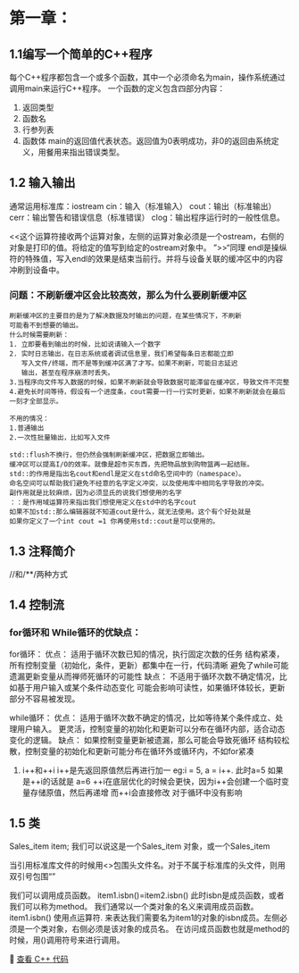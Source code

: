 # 第一章：
## 1.1编写一个简单的C++程序
每个C++程序都包含一个或多个函数，其中一个必须命名为main，操作系统通过调用main来运行C++程序。
一个函数的定义包含四部分内容：
1. 返回类型
2. 函数名
3. 行参列表
4. 函数体
main的返回值代表状态。返回值为0表明成功，非0的返回由系统定义，用餐用来指出错误类型。


## 1.2 输入输出
通常运用标准库：iostream
cin：输入（标准输入）
cout：输出（标准输出）
cerr：输出警告和错误信息（标准错误）
clog：输出程序运行时的一般性信息。

<<这个运算符接收两个运算对象，左侧的运算对象必须是一个ostream，右侧的对象是打印的值。将给定的值写到给定的ostream对象中。
”>>“同理
endl是操纵符的特殊值，写入endl的效果是结束当前行。并将与设备关联的缓冲区中的内容冲刷到设备中。

### 问题：不刷新缓冲区会比较高效，那么为什么要刷新缓冲区
    刷新缓冲区的主要目的是为了解决数据及时输出的问题，在某些情况下，不刷新
    可能看不到想要的输出。
    什么时候需要刷新：
    1. 立即要看到输出的时候，比如说请输入一个数字
    2. 实时日志输出，在日志系统或者调试信息里，我们希望每条日志都能立即
       写入文件/终端，而不是等到缓冲区满了才写。如果不刷新，可能日志延迟
       输出，甚至在程序崩溃时丢失。
    3.当程序向文件写入数据的时候，如果不刷新就会导致数据可能滞留在缓冲区，导致文件不完整
    4.避免长时间等待，假设有一个进度条，cout需要一行一行实时更新，如果不刷新就会在最后一刻才全部显示。

    不用的情况：
    1.普通输出
    2.一次性批量输出，比如写入文件

    std::flush不换行，但仍然会强制刷新缓冲区，把数据立即输出。
    缓冲区可以提高I/O的效率。就像是超市买东西，先把物品放到购物篮再一起结账。
    std::的作用是指出名cout和endl是定义在std命名空间中的（namespace）。
    命名空间可以帮助我们避免不经意的名字定义冲突，以及使用库中相同名字导致的冲突。
    副作用就是比较麻烦，因为必须显氏的说我们想使用的名字
    ：：是作用域运算符来指出我们想使用定义在std中的名字cout
    如果不加std::那么编辑器就不知道cout是什么，就无法使用。这个有个好处就是
    如果你定义了一个int cout =1 你再使用std::cout是可以使用的。


## 1.3 注释简介
//和/**/两种方式

## 1.4 控制流
### for循环和 While循环的优缺点：
for循环：
优点：
适用于循环次数已知的情况，执行固定次数的任务
结构紧凑，所有控制变量（初始化，条件，更新）都集中在一行，代码清晰
避免了while可能遗漏更新变量从而禅师死循环的可能性
缺点：
不适用于循环次数不确定情况，比如基于用户输入或某个条件动态变化
可能会影响可读性，如果循环体较长，更新部分不容易被发现。

while循环：
优点：
适用于循环次数不确定的情况，比如等待某个条件成立、处理用户输入。
更灵活，控制变量的初始化和更新可以分布在循环内部，适合动态变化的逻辑。
缺点：
如果控制变量更新被遗漏，那么可能会导致死循环
结构较松散，控制变量的初始化和更新可能分布在循环外或循环内，不如for紧凑

1. i++和++i
i++是先返回原值然后再进行加一
eg:i = 5, a = i++. 此时a=5
如果是++i的话就是 a=6
++i在底层优化的时候会更快，因为i++会创建一个临时变量存储原值，然后再递增
而++i会直接修改
对于循环中没有影响

## 1.5 类
Sales_item item;
我们可以说这是一个Sales_item 对象，或一个Sales_item

当引用标准库文件的时候用<>包围头文件名。对于不属于标准库的头文件，则用双引号包围“”

我们可以调用成员函数。
item1.isbn()=item2.isbn()
此时isbn是成员函数，或者我们可以称为method。
我们通常以一个类对象的名义来调用成员函数。
item1.isbn()
使用点运算符. 来表达我们需要名为item1的对象的isbn成员。左侧必须是一个类对象，右侧必须是该对象的成员名。
在访问成员函数也就是method的时候，用()调用符号来进行调用。

📌 [查看 C++ 代码](../Code/第一章.cpp)
